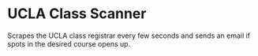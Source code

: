 # UCLA Class Scanner

Scrapes the UCLA class registrar every few seconds and sends an email if spots in the desired course opens up.
